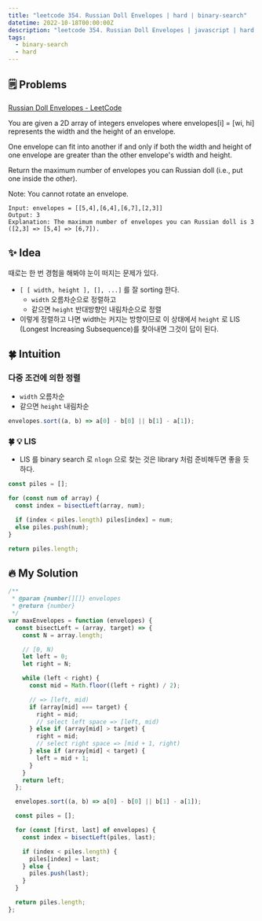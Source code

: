 ```yaml
---
title: "leetcode 354. Russian Doll Envelopes | hard | binary-search"
datetime: 2022-10-18T00:00:00Z
description: "leetcode 354. Russian Doll Envelopes | javascript | hard | binary-search"
tags:
  - binary-search
  - hard
---
```


## 🗒️ Problems

[Russian Doll Envelopes - LeetCode](https://leetcode.com/problems/russian-doll-envelopes/)

You are given a 2D array of integers envelopes where envelopes[i] = [wi, hi] represents the width and the height of an envelope.

One envelope can fit into another if and only if both the width and height of one envelope are greater than the other envelope's width and height.

Return the maximum number of envelopes you can Russian doll (i.e., put one inside the other).

Note: You cannot rotate an envelope.

```
Input: envelopes = [[5,4],[6,4],[6,7],[2,3]]
Output: 3
Explanation: The maximum number of envelopes you can Russian doll is 3 ([2,3] => [5,4] => [6,7]).
```

## ✨ Idea

때로는 한 번 경험을 해봐야 눈이 떠지는 문제가 있다.

- `[ [ width, height ], [], ...]` 를 잘 sorting 한다.
  - `width` 오름차순으로 정렬하고
  - 같으면 `height` 반대방향인 내림차순으로 정렬
- 이렇게 정렬하고 나면 width는 커지는 방향이므로 이 상태에서 `height` 로 LIS (Longest Increasing Subsequence)를 찾아내면 그것이 답이 된다.

## 🍀 Intuition

### 다중 조건에 의한 정렬

- `width` 오름차순
- 같으면 `height` 내림차순

```javascript
envelopes.sort((a, b) => a[0] - b[0] || b[1] - a[1]);
```

### 🍀 💡 LIS

- LIS 를 binary search 로 `nlogn` 으로 찾는 것은 library 처럼 준비해두면 좋을 듯 하다.

```javascript
const piles = [];

for (const num of array) {
  const index = bisectLeft(array, num);

  if (index < piles.length) piles[index] = num;
  else piles.push(num);
}

return piles.length;
```

## 🔥 My Solution

```javascript
/**
 * @param {number[][]} envelopes
 * @return {number}
 */
var maxEnvelopes = function (envelopes) {
  const bisectLeft = (array, target) => {
    const N = array.length;

    // [0, N)
    let left = 0;
    let right = N;

    while (left < right) {
      const mid = Math.floor((left + right) / 2);

      // => [left, mid)
      if (array[mid] === target) {
        right = mid;
        // select left space => [left, mid)
      } else if (array[mid] > target) {
        right = mid;
        // select right space => [mid + 1, right)
      } else if (array[mid] < target) {
        left = mid + 1;
      }
    }
    return left;
  };

  envelopes.sort((a, b) => a[0] - b[0] || b[1] - a[1]);

  const piles = [];

  for (const [first, last] of envelopes) {
    const index = bisectLeft(piles, last);

    if (index < piles.length) {
      piles[index] = last;
    } else {
      piles.push(last);
    }
  }

  return piles.length;
};
```
